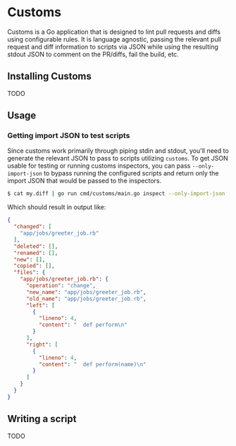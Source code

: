 # Customs

Customs is a Go application that is designed to lint pull requests and diffs
using configurable rules. It is language agnostic, passing the relevant pull
request and diff information to scripts via JSON while using the resulting stdout JSON to comment on the PR/diffs, fail the build, etc.

## Installing Customs

TODO

## Usage

### Getting import JSON to test scripts

Since customs work primarily through piping stdin and stdout, you'll need to generate the relevant JSON to pass to scripts utilizing `customs`. To get JSON usable for testing or running customs inspectors, you can pass `--only-import-json` to bypass running the configured scripts and return only the import JSON that would be passed to the inspectors.

```sh
$ cat my.diff | go run cmd/customs/main.go inspect --only-import-json
```

Which should result in output like:

```json
{
  "changed": [
    "app/jobs/greeter_job.rb"
  ],
  "deleted": [],
  "renamed": [],
  "new": [],
  "copied": [],
  "files": {
    "app/jobs/greeter_job.rb": {
      "operation": "change",
      "new_name": "app/jobs/greeter_job.rb",
      "old_name": "app/jobs/greeter_job.rb",
      "left": [
        {
          "lineno": 4,
          "content": "  def perform\n"
        }
      ],
      "right": [
        {
          "lineno": 4,
          "content": "  def perform(name)\n"
        }
      ]
    }
  }
}
```

## Writing a script

TODO

